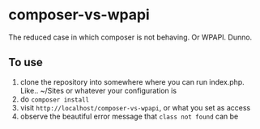 # composer-vs-wpapi

The reduced case in which composer is not behaving. Or WPAPI. Dunno.

## To use
1. clone the repository into somewhere where you can run index.php. Like.. ~/Sites or whatever your configuration is
2. do `composer install`
3. visit `http://localhost/composer-vs-wpapi`, or what you set as access
4. observe the beautiful error message that `class not found` can be
